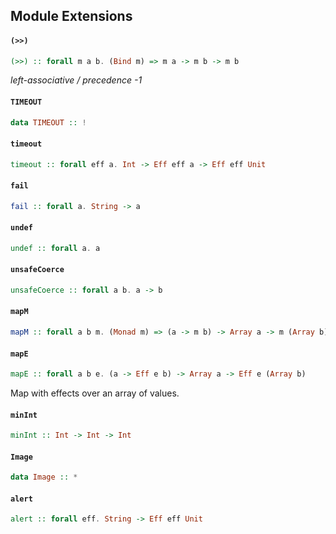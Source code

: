 ## Module Extensions

#### `(>>)`

``` purescript
(>>) :: forall m a b. (Bind m) => m a -> m b -> m b
```

_left-associative / precedence -1_

#### `TIMEOUT`

``` purescript
data TIMEOUT :: !
```

#### `timeout`

``` purescript
timeout :: forall eff a. Int -> Eff eff a -> Eff eff Unit
```

#### `fail`

``` purescript
fail :: forall a. String -> a
```

#### `undef`

``` purescript
undef :: forall a. a
```

#### `unsafeCoerce`

``` purescript
unsafeCoerce :: forall a b. a -> b
```

#### `mapM`

``` purescript
mapM :: forall a b m. (Monad m) => (a -> m b) -> Array a -> m (Array b)
```

#### `mapE`

``` purescript
mapE :: forall a b e. (a -> Eff e b) -> Array a -> Eff e (Array b)
```

Map with effects over an array of values.

#### `minInt`

``` purescript
minInt :: Int -> Int -> Int
```

#### `Image`

``` purescript
data Image :: *
```

#### `alert`

``` purescript
alert :: forall eff. String -> Eff eff Unit
```


